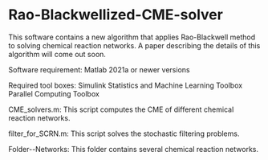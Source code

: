 # Rao-Blackwellized-CME-solver

This software contains a new algorithm that applies Rao-Blackwell method to solving chemical reaction networks. 
A paper describing the details of this algorithm will come out soon. 

Software requirement:
Matlab 2021a or newer versions

Required tool boxes:
Simulink
Statistics and Machine Learning Toolbox
Parallel Computing Toolbox 

CME_solvers.m:
This script computes the CME of different chemical reaction networks. 

filter_for_SCRN.m:
This script solves the stochastic filtering problems. 

Folder--Networks:
This folder contains several chemical reaction networks. 
